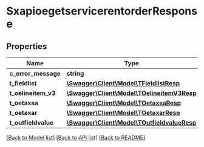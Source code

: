 # SxapioegetservicerentorderResponse

## Properties
Name | Type | Description | Notes
------------ | ------------- | ------------- | -------------
**c_error_message** | **string** |  | [optional] 
**t_fieldlist** | [**\Swagger\Client\Model\TFieldlistResp**](TFieldlistResp.md) |  | [optional] 
**t_oelineitem_v3** | [**\Swagger\Client\Model\TOelineitemV3Resp**](TOelineitemV3Resp.md) |  | [optional] 
**t_oetaxsa** | [**\Swagger\Client\Model\TOetaxsaResp**](TOetaxsaResp.md) |  | [optional] 
**t_oetaxar** | [**\Swagger\Client\Model\TOetaxarResp**](TOetaxarResp.md) |  | [optional] 
**t_outfieldvalue** | [**\Swagger\Client\Model\TOutfieldvalueResp**](TOutfieldvalueResp.md) |  | [optional] 

[[Back to Model list]](../README.md#documentation-for-models) [[Back to API list]](../README.md#documentation-for-api-endpoints) [[Back to README]](../README.md)


